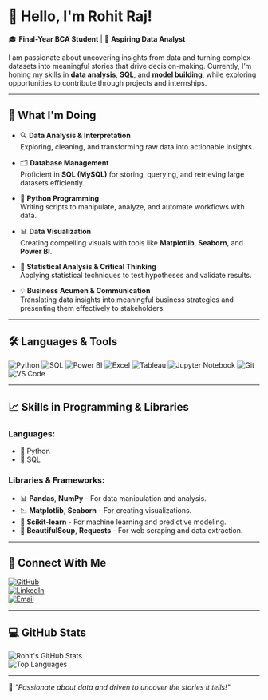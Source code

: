 # 👋 Hello, I'm Rohit Raj!

🎓 **Final-Year BCA Student** | 🎯 **Aspiring Data Analyst**  

I am passionate about uncovering insights from data and turning complex datasets into meaningful stories that drive decision-making. Currently, I’m honing my skills in **data analysis**, **SQL**, and **model building**, while exploring opportunities to contribute through projects and internships.

---

## 🚀 **What I'm Doing**

- 🔍 **Data Analysis & Interpretation**  
   Exploring, cleaning, and transforming raw data into actionable insights.

- 🗂️ **Database Management**  
   Proficient in **SQL (MySQL)** for storing, querying, and retrieving large datasets efficiently.

- 🐍 **Python Programming**  
   Writing scripts to manipulate, analyze, and automate workflows with data.

- 📊 **Data Visualization**  
   Creating compelling visuals with tools like **Matplotlib**, **Seaborn**, and **Power BI**.

- 🧮 **Statistical Analysis & Critical Thinking**  
   Applying statistical techniques to test hypotheses and validate results.

- 💡 **Business Acumen & Communication**  
   Translating data insights into meaningful business strategies and presenting them effectively to stakeholders.

---

## 🛠️ **Languages & Tools**

![Python](https://img.shields.io/badge/Python-3776AB?style=for-the-badge&logo=python&logoColor=white)
![SQL](https://img.shields.io/badge/SQL-336791?style=for-the-badge&logo=postgresql&logoColor=white)
![Power BI](https://img.shields.io/badge/Power%20BI-F2C811?style=for-the-badge&logo=powerbi&logoColor=black)
![Excel](https://img.shields.io/badge/Excel-217346?style=for-the-badge&logo=microsoft-excel&logoColor=white)
![Tableau](https://img.shields.io/badge/Tableau-E97627?style=for-the-badge&logo=tableau&logoColor=white)
![Jupyter Notebook](https://img.shields.io/badge/Jupyter-F37626?style=for-the-badge&logo=jupyter&logoColor=white)
![Git](https://img.shields.io/badge/Git-F05032?style=for-the-badge&logo=git&logoColor=white)
![VS Code](https://img.shields.io/badge/VS%20Code-007ACC?style=for-the-badge&logo=visual-studio-code&logoColor=white)

---

## 📈 **Skills in Programming & Libraries**

### Languages:
- 🐍 Python  
- 📜 SQL  

### Libraries & Frameworks:
- 📊 **Pandas**, **NumPy** - For data manipulation and analysis.  
- 📉 **Matplotlib**, **Seaborn** - For creating visualizations.  
- 📘 **Scikit-learn** - For machine learning and predictive modeling.  
- 📂 **BeautifulSoup**, **Requests** - For web scraping and data extraction.  

---

## 🌟 **Connect With Me**

[![GitHub](https://img.shields.io/badge/GitHub-181717?style=for-the-badge&logo=github&logoColor=white)](https://github.com/your-username)  
[![LinkedIn](https://img.shields.io/badge/LinkedIn-0077B5?style=for-the-badge&logo=linkedin&logoColor=white)](https://www.linkedin.com/in/your-linkedin)  
[![Email](https://img.shields.io/badge/Email-D14836?style=for-the-badge&logo=gmail&logoColor=white)](mailto:rohitraj5158@gmail.com)

---

## 💻 **GitHub Stats**

![Rohit's GitHub Stats](https://github-readme-stats.vercel.app/api?username=your-username&show_icons=true&theme=radical)  
![Top Languages](https://github-readme-stats.vercel.app/api/top-langs/?username=your-username&layout=compact&theme=radical)

---

🌟 *"Passionate about data and driven to uncover the stories it tells!"*
